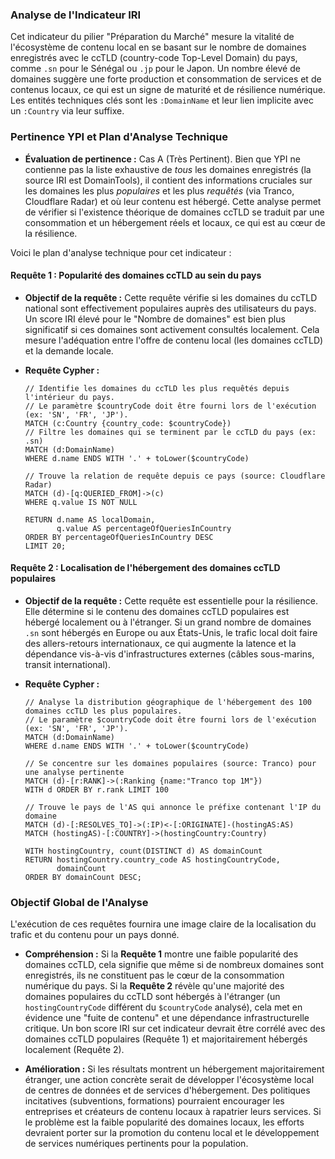 ### Analyse de l'Indicateur IRI

Cet indicateur du pilier "Préparation du Marché" mesure la vitalité de l'écosystème de contenu local en se basant sur le nombre de domaines enregistrés avec le ccTLD (country-code Top-Level Domain) du pays, comme `.sn` pour le Sénégal ou `.jp` pour le Japon. Un nombre élevé de domaines suggère une forte production et consommation de services et de contenus locaux, ce qui est un signe de maturité et de résilience numérique. Les entités techniques clés sont les `:DomainName` et leur lien implicite avec un `:Country` via leur suffixe.

### Pertinence YPI et Plan d'Analyse Technique

* **Évaluation de pertinence :** Cas A (Très Pertinent). Bien que YPI ne contienne pas la liste exhaustive de *tous* les domaines enregistrés (la source IRI est DomainTools), il contient des informations cruciales sur les domaines les plus *populaires* et les plus *requêtés* (via Tranco, Cloudflare Radar) et où leur contenu est hébergé. Cette analyse permet de vérifier si l'existence théorique de domaines ccTLD se traduit par une consommation et un hébergement réels et locaux, ce qui est au cœur de la résilience.

Voici le plan d'analyse technique pour cet indicateur :

#### Requête 1 : Popularité des domaines ccTLD au sein du pays

* **Objectif de la requête :** Cette requête vérifie si les domaines du ccTLD national sont effectivement populaires auprès des utilisateurs du pays. Un score IRI élevé pour le "Nombre de domaines" est bien plus significatif si ces domaines sont activement consultés localement. Cela mesure l'adéquation entre l'offre de contenu local (les domaines ccTLD) et la demande locale.

* **Requête Cypher :**
    ```cypher
    // Identifie les domaines du ccTLD les plus requêtés depuis l'intérieur du pays.
    // Le paramètre $countryCode doit être fourni lors de l'exécution (ex: 'SN', 'FR', 'JP').
    MATCH (c:Country {country_code: $countryCode})
    // Filtre les domaines qui se terminent par le ccTLD du pays (ex: .sn)
    MATCH (d:DomainName)
    WHERE d.name ENDS WITH '.' + toLower($countryCode)

    // Trouve la relation de requête depuis ce pays (source: Cloudflare Radar)
    MATCH (d)-[q:QUERIED_FROM]->(c)
    WHERE q.value IS NOT NULL

    RETURN d.name AS localDomain,
           q.value AS percentageOfQueriesInCountry
    ORDER BY percentageOfQueriesInCountry DESC
    LIMIT 20;
    ```

#### Requête 2 : Localisation de l'hébergement des domaines ccTLD populaires

* **Objectif de la requête :** Cette requête est essentielle pour la résilience. Elle détermine si le contenu des domaines ccTLD populaires est hébergé localement ou à l'étranger. Si un grand nombre de domaines `.sn` sont hébergés en Europe ou aux États-Unis, le trafic local doit faire des allers-retours internationaux, ce qui augmente la latence et la dépendance vis-à-vis d'infrastructures externes (câbles sous-marins, transit international).

* **Requête Cypher :**
    ```cypher
    // Analyse la distribution géographique de l'hébergement des 100 domaines ccTLD les plus populaires.
    // Le paramètre $countryCode doit être fourni lors de l'exécution (ex: 'SN', 'FR', 'JP').
    MATCH (d:DomainName)
    WHERE d.name ENDS WITH '.' + toLower($countryCode)

    // Se concentre sur les domaines populaires (source: Tranco) pour une analyse pertinente
    MATCH (d)-[r:RANK]->(:Ranking {name:"Tranco top 1M"})
    WITH d ORDER BY r.rank LIMIT 100

    // Trouve le pays de l'AS qui annonce le préfixe contenant l'IP du domaine
    MATCH (d)-[:RESOLVES_TO]->(:IP)<-[:ORIGINATE]-(hostingAS:AS)
    MATCH (hostingAS)-[:COUNTRY]->(hostingCountry:Country)

    WITH hostingCountry, count(DISTINCT d) AS domainCount
    RETURN hostingCountry.country_code AS hostingCountryCode,
           domainCount
    ORDER BY domainCount DESC;
    ```

### Objectif Global de l'Analyse

L'exécution de ces requêtes fournira une image claire de la localisation du trafic et du contenu pour un pays donné.

* **Compréhension :** Si la **Requête 1** montre une faible popularité des domaines ccTLD, cela signifie que même si de nombreux domaines sont enregistrés, ils ne constituent pas le cœur de la consommation numérique du pays. Si la **Requête 2** révèle qu'une majorité des domaines populaires du ccTLD sont hébergés à l'étranger (un `hostingCountryCode` différent du `$countryCode` analysé), cela met en évidence une "fuite de contenu" et une dépendance infrastructurelle critique. Un bon score IRI sur cet indicateur devrait être corrélé avec des domaines ccTLD populaires (Requête 1) et majoritairement hébergés localement (Requête 2).

* **Amélioration :** Si les résultats montrent un hébergement majoritairement étranger, une action concrète serait de développer l'écosystème local de centres de données et de services d'hébergement. Des politiques incitatives (subventions, formations) pourraient encourager les entreprises et créateurs de contenu locaux à rapatrier leurs services. Si le problème est la faible popularité des domaines locaux, les efforts devraient porter sur la promotion du contenu local et le développement de services numériques pertinents pour la population.
